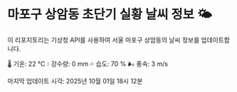
# 마포구 상암동 초단기 실황 날씨 정보 🌤️

이 리포지토리는 기상청 API를 사용하여 서울 마포구 상암동의 날씨 정보를 업데이트합니다. 

🌡️ 기온: 22 ℃
💧 강수량: 0 mm
💦 습도: 70 %
🌬️ 풍속: 3 m/s

마지막 업데이트 시각: 2025년 10월 01일 18시 12분    

